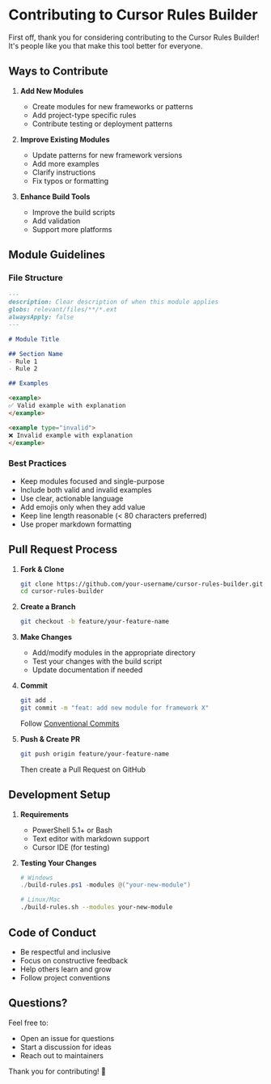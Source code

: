 # Contributing to Cursor Rules Builder

First off, thank you for considering contributing to the Cursor Rules Builder! It's people like you that make this tool better for everyone.

## Ways to Contribute

1. **Add New Modules**
   - Create modules for new frameworks or patterns
   - Add project-type specific rules
   - Contribute testing or deployment patterns

2. **Improve Existing Modules**
   - Update patterns for new framework versions
   - Add more examples
   - Clarify instructions
   - Fix typos or formatting

3. **Enhance Build Tools**
   - Improve the build scripts
   - Add validation
   - Support more platforms

## Module Guidelines

### File Structure
```markdown
---
description: Clear description of when this module applies
globs: relevant/files/**/*.ext
alwaysApply: false
---

# Module Title

## Section Name
- Rule 1
- Rule 2

## Examples

<example>
✅ Valid example with explanation
</example>

<example type="invalid">
❌ Invalid example with explanation
</example>
```

### Best Practices
- Keep modules focused and single-purpose
- Include both valid and invalid examples
- Use clear, actionable language
- Add emojis only when they add value
- Keep line length reasonable (< 80 characters preferred)
- Use proper markdown formatting

## Pull Request Process

1. **Fork & Clone**
   ```bash
   git clone https://github.com/your-username/cursor-rules-builder.git
   cd cursor-rules-builder
   ```

2. **Create a Branch**
   ```bash
   git checkout -b feature/your-feature-name
   ```

3. **Make Changes**
   - Add/modify modules in the appropriate directory
   - Test your changes with the build script
   - Update documentation if needed

4. **Commit**
   ```bash
   git add .
   git commit -m "feat: add new module for framework X"
   ```
   Follow [Conventional Commits](https://www.conventionalcommits.org/)

5. **Push & Create PR**
   ```bash
   git push origin feature/your-feature-name
   ```
   Then create a Pull Request on GitHub

## Development Setup

1. **Requirements**
   - PowerShell 5.1+ or Bash
   - Text editor with markdown support
   - Cursor IDE (for testing)

2. **Testing Your Changes**
   ```powershell
   # Windows
   ./build-rules.ps1 -modules @("your-new-module")
   ```
   ```bash
   # Linux/Mac
   ./build-rules.sh --modules your-new-module
   ```

## Code of Conduct

- Be respectful and inclusive
- Focus on constructive feedback
- Help others learn and grow
- Follow project conventions

## Questions?

Feel free to:
- Open an issue for questions
- Start a discussion for ideas
- Reach out to maintainers

Thank you for contributing! 🙏 